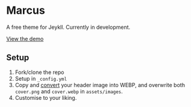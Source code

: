 # Marcus

A free theme for Jeykll. Currently in development.

[View the demo](https://giacomolaw.me/marcus/)

## Setup
1.  Fork/clone the repo
2. Setup in `_config.yml`
3. Copy and [convert](https://image.online-convert.com/convert-to-webp) your header image into WEBP, and overwrite both `cover.png` and `cover.webp` in `assets/images`.
4. Customise to your liking.